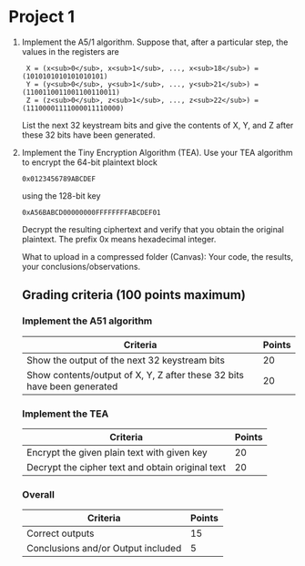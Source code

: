 # Project 1


1. Implement the A5/1 algorithm. Suppose that, after a particular step, the values in the registers are

        X = (x<sub>0</sub>, x<sub>1</sub>, ..., x<sub>18</sub>) = (1010101010101010101)
        Y = (y<sub>0</sub>, y<sub>1</sub>, ..., y<sub>21</sub>) = (1100110011001100110011)
        Z = (z<sub>0</sub>, z<sub>1</sub>, ..., z<sub>22</sub>) = (11100001111000011110000)

    List the next 32 keystream bits and give the contents of X, Y, and Z after these 32 bits have been generated. 


2.	Implement the Tiny Encryption Algorithm (TEA). Use your TEA algorithm to encrypt the 64-bit plaintext block

        0x0123456789ABCDEF

    using the 128-bit key

        0xA56BABCD00000000FFFFFFFFABCDEF01

    Decrypt the resulting ciphertext and verify that you obtain the original plaintext. The prefix 0x means hexadecimal integer.

    What to upload in a compressed folder (Canvas): Your code, the results, your conclusions/observations.

    ## Grading criteria (100 points maximum)

    ### Implement the A51 algorithm
    | Criteria | Points |
    | - | - |	
    | Show the output of the next 32 keystream bits | 20 |
    | Show contents/output of X, Y, Z after these 32 bits have been generated |	20 |

    ### Implement the TEA
    | Criteria | Points |
    | - | - | 	
    | Encrypt the given plain text with given key | 20 |
    | Decrypt the cipher text and obtain original text | 20 |

    ### Overall
    | Criteria | Points | 
    | - | - |
    | Correct outputs | 15 |
    | Conclusions and/or Output included | 5 |
